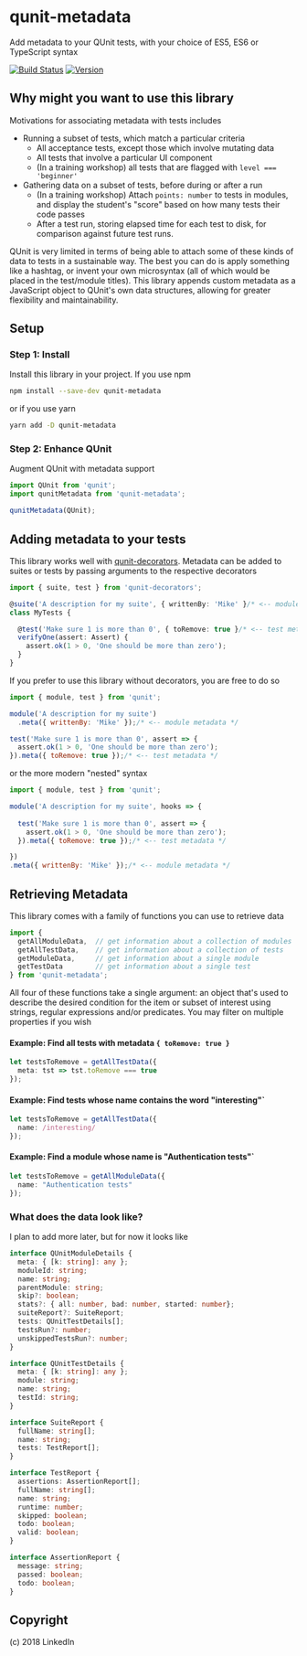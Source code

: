 # qunit-metadata

Add metadata to your QUnit tests, with your choice of ES5, ES6 or TypeScript syntax

[![Build Status](https://travis-ci.org/mike-north/qunit-metadata.svg?branch=master)](https://travis-ci.org/mike-north/qunit-metadata)
[![Version](https://img.shields.io/npm/v/qunit-decorators.svg)](https://www.npmjs.com/package/qunit-metadata)

## Why might you want to use this library

Motivations for associating metadata with tests includes
* Running a subset of tests, which match a particular criteria
  * All acceptance tests, except those which involve mutating data
  * All tests that involve a particular UI component
  * (In a training workshop) all tests that are flagged with `level === 'beginner'`
* Gathering data on a subset of tests, before during or after a run
  * (In a training workshop) Attach `points: number` to tests in modules, and display the student's "score" based on how many tests their code passes
  * After a test run, storing elapsed time for each test to disk, for comparison against future test runs.

QUnit is very limited in terms of being able to attach some of these kinds of data to tests in a sustainable way. The best you can do is apply something like a hashtag, or invent your own microsyntax (all of which would be placed in the test/module titles). This library appends custom metadata as a JavaScript object to QUnit's own data structures, allowing for greater flexibility and maintainability.

## Setup

### Step 1: Install

Install this library in your project. If you use npm
```sh
npm install --save-dev qunit-metadata
```
or if you use yarn
```sh
yarn add -D qunit-metadata
```

### Step 2: Enhance QUnit

Augment QUnit with metadata support

```js
import QUnit from 'qunit';
import qunitMetadata from 'qunit-metadata';

qunitMetadata(QUnit);

```

## Adding metadata to your tests

This library works well with [qunit-decorators](https://github.com/mike-north/qunit-decorators). Metadata can be added to suites or tests by passing arguments to the respective decorators 

```ts
import { suite, test } from 'qunit-decorators';

@suite('A description for my suite', { writtenBy: 'Mike' }/* <-- module metadata */)
class MyTests {

  @test('Make sure 1 is more than 0', { toRemove: true }/* <-- test metadata */)
  verifyOne(assert: Assert) {
    assert.ok(1 > 0, 'One should be more than zero');
  }
}

```

If you prefer to use this library without decorators, you are free to do so 
```js
import { module, test } from 'qunit';

module('A description for my suite')
  .meta({ writtenBy: 'Mike' });/* <-- module metadata */

test('Make sure 1 is more than 0', assert => {
  assert.ok(1 > 0, 'One should be more than zero');
}).meta({ toRemove: true });/* <-- test metadata */

```

or the more modern "nested" syntax

```js
import { module, test } from 'qunit';

module('A description for my suite', hooks => {
  
  test('Make sure 1 is more than 0', assert => {
    assert.ok(1 > 0, 'One should be more than zero');
  }).meta({ toRemove: true });/* <-- test metadata */

})
.meta({ writtenBy: 'Mike' });/* <-- module metadata */
```

## Retrieving Metadata

This library comes with a family of functions you can use to retrieve data

```ts
import {
  getAllModuleData,  // get information about a collection of modules
  getAllTestData,    // get information about a collection of tests
  getModuleData,     // get information about a single module
  getTestData        // get information about a single test
} from 'qunit-metadata';
```

All four of these functions take a single argument: an object that's used to describe the desired condition for the item or subset of interest using strings, regular expressions and/or predicates. You may filter on multiple properties if you wish

#### Example: Find all tests with metadata `{ toRemove: true }`
```ts
let testsToRemove = getAllTestData({
  meta: tst => tst.toRemove === true
});

```

#### Example: Find tests whose name contains the word "interesting"`
```ts
let testsToRemove = getAllTestData({
  name: /interesting/
});
```

#### Example: Find a module whose name is "Authentication tests"`
```ts
let testsToRemove = getAllModuleData({
  name: "Authentication tests"
});
```

### What does the data look like?

I plan to add more later, but for now it looks like

```ts
interface QUnitModuleDetails {
  meta: { [k: string]: any };
  moduleId: string;
  name: string;
  parentModule: string;
  skip?: boolean;
  stats?: { all: number, bad: number, started: number};
  suiteReport?: SuiteReport;
  tests: QUnitTestDetails[];
  testsRun?: number;
  unskippedTestsRun?: number;
}

interface QUnitTestDetails {
  meta: { [k: string]: any };
  module: string;
  name: string;
  testId: string;
}

interface SuiteReport {
  fullName: string[];
  name: string;
  tests: TestReport[];
}

interface TestReport {
  assertions: AssertionReport[];
  fullName: string[];
  name: string;
  runtime: number;
  skipped: boolean;
  todo: boolean;
  valid: boolean;
}

interface AssertionReport {
  message: string;
  passed: boolean;
  todo: boolean;
}
```

## Copyright

(c) 2018 LinkedIn
